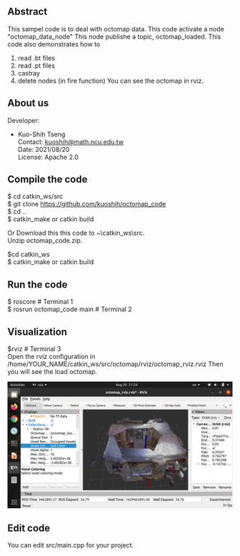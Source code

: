 
## Abstract
This sampel code is to deal with octomap data.
This code activate a node "octomap_data_node" 
This node publishe a topic, octomap_loaded. 
This code also demonstrates how to
 1. read .bt files
 2. read .pt files
 3. castray
 4. delete nodes (in fire function)
You can see the octomap in rviz.

## About us

Developer:   
* Kuo-Shih Tseng   
Contact: kuoshih@math.ncu.edu.tw   
Date: 2021/08/20  
License: Apache 2.0  


## Compile the code
$ cd catkin_ws/src  
$ git clone https://github.com/kuoshih/octomap_code   
$ cd ..  
$ catkin_make or catkin build

Or Download this this code to ~\catkin_ws\src.   
Unzip octomap_code.zip.
  
$cd catkin_ws  
$ catkin_make or catkin build 

## Run the code   
$ roscore  # Terminal 1  
$ rosrun octomap_code main # Terminal 2  

## Visualization
$rviz  # Terminal 3    
Open the rviz configuration in /home/YOUR_NAME/catkin_ws/src/octomap/rviz/octomap_rviz.rviz
Then you will see the load octomap.

![alt text](https://github.com/kuoshih/octomap_code/blob/main/document/rviz.png)  

## Edit code  
You can edit src/main.cpp for your project.

